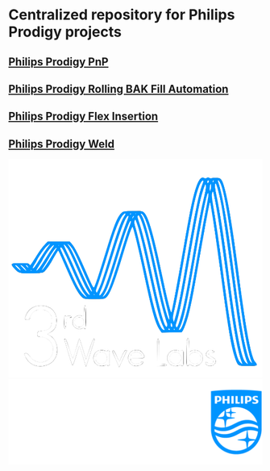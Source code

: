 
# Centralized repository for Philips Prodigy projects
## [Philips Prodigy PnP](/PnP)

## [Philips Prodigy Rolling BAK Fill Automation](/Rolling%20BAK%20Fill%20Automation/)

## [Philips Prodigy Flex Insertion](/Scanner%20Insertion/)

## [Philips Prodigy Weld](/Weld/)

![](/Tools/images/3rdWave_Window_Icon.png) ![](/Tools/images/Philips-Logo.png)
